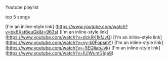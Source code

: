 Youtube playlist

top 5 songs 

[I'm an inline-style link] (https://www.youtube.com/watch?v=bk6Xst6euQk&t=963s)
[I'm an inline-style link] (https://www.youtube.com/watch?v=dck9K1kfJvQ)
[I'm an inline-style link] (https://www.youtube.com/watch?v=vy-k0FopsmY)
[I'm an inline-style link] (https://www.youtube.com/watch?v=-5EQIiabJvk)
[I'm an inline-style link] (https://www.youtube.com/watch?v=IUjWumGIqe8)
